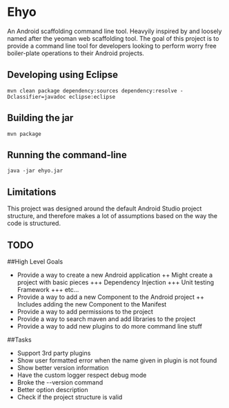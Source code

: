 Ehyo
====
An Android scaffolding command line tool. Heavyily inspired by and loosely named after the yeoman web scaffolding tool. The goal of this project is to provide a command line tool for developers looking to perform worry free boiler-plate operations to their Android projects.

Developing using Eclipse
------------------------
`mvn clean package dependency:sources dependency:resolve -Dclassifier=javadoc eclipse:eclipse`

Building the jar
----------------
`mvn package`

Running the command-line
------------------------
`java -jar ehyo.jar`

Limitations
-----------
This project was designed around the default Android Studio project structure, and therefore makes a lot of assumptions based on the way the code is structured. 

TODO
----
##High Level Goals
+ Provide a way to create a new Android application
++ Might create a project with basic pieces
+++ Dependency Injection
+++ Unit testing Framework
+++ etc...
+ Provide a way to add a new Component to the Android project 
++ Includes adding the new Component to the Manifest
+ Provide a way to add permissions to the project
+ Provide a way to search maven and add libraries to the project
+ Provide a way to add new plugins to do more command line stuff


##Tasks
+ Support 3rd party plugins
+ Show user formatted error when the name given in plugin is not found
+ Show better version information
+ Have the custom logger respect debug mode
+ Broke the --version command
+ Better option description
+ Check if the project structure is valid